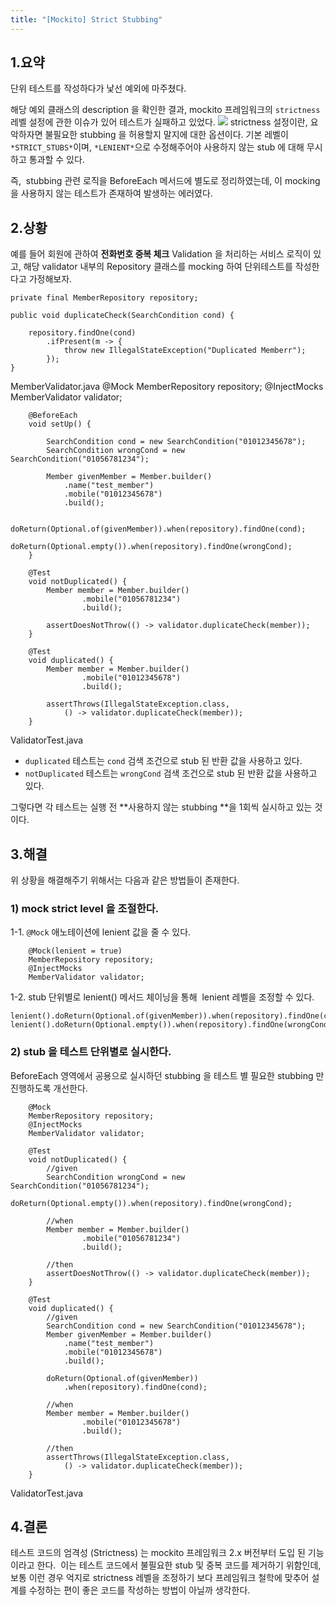 ```yaml
---
title: "[Mockito] Strict Stubbing"
---
```


## 1.요약

단위 테스트를 작성하다가 낯선 예외에 마주쳤다. 

해당 예외 클래스의 description 을 확인한 결과, mockito 프레임워크의 `strictness` 레벨 설정에 관한 이슈가 있어 테스트가 실패하고 있었다.
![](__GHOST_URL__/content/images/2022/09/image-6.png)
strictness 설정이란, 요악하자면 불필요한 stubbing 을 허용할지 말지에 대한 옵션이다. 기본 레벨이 `*STRICT_STUBS*`이며, `*LENIENT*`으로 수정해주어야 사용하지 않는 stub 에 대해 무시하고 통과할 수 있다. 

즉,  stubbing 관련 로직을 BeforeEach 메서드에 별도로 정리하였는데, 이 mocking을 사용하지 않는 테스트가 존재하여 발생하는 에러였다.

## 2.상황

예를 들어 회원에 관하여 **전화번호 중복 체크** Validation 을 처리하는 서비스 로직이 있고, 해당 validator 내부의 Repository 클래스를 mocking 하여 단위테스트를 작성한다고 가정해보자.

    private final MemberRepository repository;
    
    public void duplicateCheck(SearchCondition cond) {
    
    	repository.findOne(cond)
    		.ifPresent(m -> {
    			throw new IllegalStateException("Duplicated Memberr");
    		});
    }

MemberValidator.java
    	@Mock
        MemberRepository repository;
        @InjectMocks
        MemberValidator validator;
        
        @BeforeEach
        void setUp() {
            
            SearchCondition cond = new SearchCondition("01012345678");
            SearchCondition wrongCond = new SearchCondition("01056781234");
            
            Member givenMember = Member.builder()
            	.name("test_member")
                .mobile("01012345678")
                .build();
    
            doReturn(Optional.of(givenMember)).when(repository).findOne(cond);
            doReturn(Optional.empty()).when(repository).findOne(wrongCond);
        }
    
        @Test
        void notDuplicated() {
            Member member = Member.builder()
                    .mobile("01056781234")
                    .build();
    
            assertDoesNotThrow(() -> validator.duplicateCheck(member));
        }
    
        @Test
        void duplicated() {
            Member member = Member.builder()
                    .mobile("01012345678")
                    .build();
    
            assertThrows(IllegalStateException.class, 
            	() -> validator.duplicateCheck(member));
        }
        

ValidatorTest.java
- `duplicated` 테스트는 `cond` 검색 조건으로 stub 된 반환 값을 사용하고 있다.
- `notDuplicated` 테스트는 `wrongCond` 검색 조건으로 stub 된 반환 값을 사용하고 있다.

그렇다면 각 테스트는 실행 전 **사용하지 않는 stubbing **을 1회씩 실시하고 있는 것이다. 

## 3.해결

위 상황을 해결해주기 위해서는 다음과 같은 방법들이 존재한다.

### 1) mock strict level 을 조절한다.

1-1. `@Mock` 애노테이션에 lenient 값을 줄 수 있다.

    	@Mock(lenient = true)
        MemberRepository repository;
        @InjectMocks
        MemberValidator validator;

1-2. stub 단위별로 lenient() 메서드 체이닝을 통해  lenient 레벨을 조정할 수 있다.

    lenient().doReturn(Optional.of(givenMember)).when(repository).findOne(cond);
    lenient().doReturn(Optional.empty()).when(repository).findOne(wrongCond);

### 2) stub 을 테스트 단위별로 실시한다.

BeforeEach 영역에서 공용으로 실시하던 stubbing 을 테스트 별 필요한 stubbing 만 진행하도록 개선한다.

    	@Mock
        MemberRepository repository;
        @InjectMocks
        MemberValidator validator;    
    
        @Test
        void notDuplicated() {
        	//given
            SearchCondition wrongCond = new SearchCondition("01056781234");
            doReturn(Optional.empty()).when(repository).findOne(wrongCond);
            
            //when   
            Member member = Member.builder()
                    .mobile("01056781234")
                    .build();
    		
            //then
            assertDoesNotThrow(() -> validator.duplicateCheck(member));
        }
    
        @Test
        void duplicated() {
        	//given
        	SearchCondition cond = new SearchCondition("01012345678");
            Member givenMember = Member.builder()
            	.name("test_member")
                .mobile("01012345678")
                .build();
                
    		doReturn(Optional.of(givenMember))
            	.when(repository).findOne(cond);     
                
            //when
            Member member = Member.builder()
                    .mobile("01012345678")
                    .build();
                    
    		//then                
            assertThrows(IllegalStateException.class, 
            	() -> validator.duplicateCheck(member));
        }
        

ValidatorTest.java
## 4.결론

테스트 코드의 엄격성 (Strictness) 는 mockito 프레임워크 2.x 버전부터 도입 된 기능이라고 한다.  이는 테스트 코드에서 불필요한 stub 및 중복 코드를 제거하기 위함인데, 보통 이런 경우 억지로 strictness 레벨을 조정하기 보다 프레임워크 철학에 맞추어 설계를 수정하는 편이 좋은 코드를 작성하는 방법이 아닐까 생각한다. 
